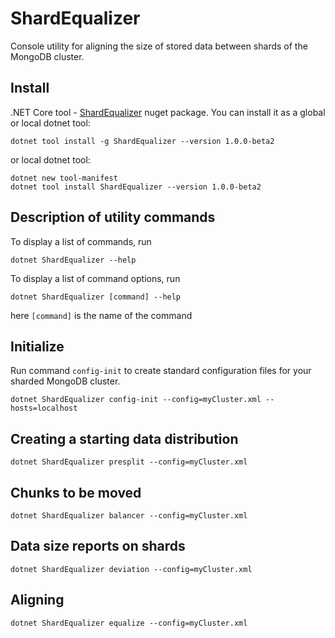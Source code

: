 # ShardEqualizer

Console utility for aligning the size of stored data between shards of the MongoDB cluster.

## Install

.NET Core tool - [ShardEqualizer](https://www.nuget.org/packages/ShardEqualizer/) nuget package.
You can install it as a global or local dotnet tool:
  ```shell
  dotnet tool install -g ShardEqualizer --version 1.0.0-beta2
  ```
or local dotnet tool:
  ```shell
  dotnet new tool-manifest
  dotnet tool install ShardEqualizer --version 1.0.0-beta2
  ```

## Description of utility commands

To display a list of commands, run
  ```shell
  dotnet ShardEqualizer --help
  ```

To display a list of command options, run
  ```shell
  dotnet ShardEqualizer [command] --help
  ```
here `[command]` is the name of the command 

## Initialize

Run command `config-init` to create standard configuration files for your sharded MongoDB cluster.

  ```shell
  dotnet ShardEqualizer config-init --config=myCluster.xml --hosts=localhost
  ```

## Creating a starting data distribution

  ```shell
  dotnet ShardEqualizer presplit --config=myCluster.xml
  ```

## Chunks to be moved

  ```shell
  dotnet ShardEqualizer balancer --config=myCluster.xml
  ```

## Data size reports on shards

  ```shell
  dotnet ShardEqualizer deviation --config=myCluster.xml
  ```

## Aligning

  ```shell
  dotnet ShardEqualizer equalize --config=myCluster.xml
  ```




